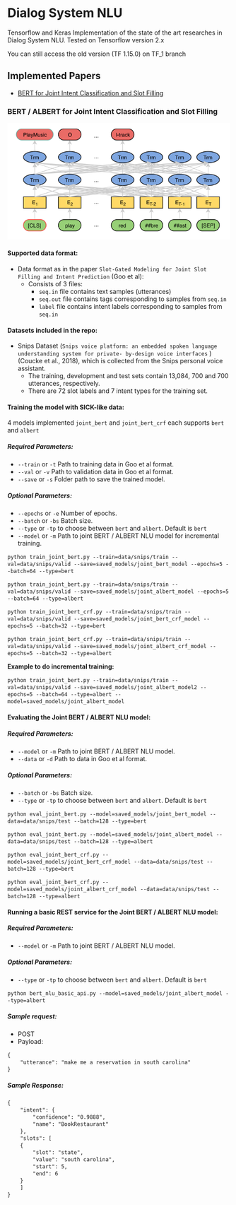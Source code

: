 # Dialog System NLU
Tensorflow and Keras Implementation of the state of the art researches in Dialog System NLU. 
Tested on Tensorflow version 2.x

You can still access the old version (TF 1.15.0) on TF_1 branch


## Implemented Papers

- [BERT for Joint Intent Classification and Slot Filling](https://arxiv.org/abs/1902.10909)
    
### BERT / ALBERT for Joint Intent Classification and Slot Filling

![Joint BERT](img/joint_bert.PNG?)

#### Supported data format:
- Data format as in the paper `Slot-Gated Modeling for Joint Slot Filling and Intent Prediction` (Goo et al):
	- Consists of 3 files:
		- `seq.in` file contains text samples (utterances)
		- `seq.out` file contains tags corresponding to samples from `seq.in`
		- `label` file contains intent labels corresponding to samples from `seq.in`

#### Datasets included in the repo:
- Snips Dataset (`Snips voice platform: an embedded spoken language understanding system for private- by-design voice interfaces` )(Coucke et al., 2018), which is collected from the Snips personal voice assistant. 
	- The training, development and test sets contain 13,084, 700 and 700 utterances, respectively. 
	- There are 72 slot labels and 7 intent types for the training set.

#### Training the model with SICK-like data:
4 models implemented `joint_bert` and `joint_bert_crf` each supports `bert` and `albert`
##### Required Parameters:
- ```--train``` or ```-t``` Path to training data in Goo et al format.
- ```--val``` or ```-v``` Path to validation data in Goo et al format.
- ```--save``` or ```-s``` Folder path to save the trained model.
##### Optional Parameters:
- ```--epochs``` or ```-e``` Number of epochs.
- ```--batch``` or ```-bs``` Batch size.
- ```--type``` or ```-tp``` to choose between `bert` and `albert`. Default is `bert`
- ```--model``` or ```-m``` Path to joint BERT / ALBERT NLU model for incremental training.

```
python train_joint_bert.py --train=data/snips/train --val=data/snips/valid --save=saved_models/joint_bert_model --epochs=5 --batch=64 --type=bert
```

```
python train_joint_bert.py --train=data/snips/train --val=data/snips/valid --save=saved_models/joint_albert_model --epochs=5 --batch=64 --type=albert
```

```
python train_joint_bert_crf.py --train=data/snips/train --val=data/snips/valid --save=saved_models/joint_bert_crf_model --epochs=5 --batch=32 --type=bert
```

```
python train_joint_bert_crf.py --train=data/snips/train --val=data/snips/valid --save=saved_models/joint_albert_crf_model --epochs=5 --batch=32 --type=albert
```

**Example to do incremental training:**

```
python train_joint_bert.py --train=data/snips/train --val=data/snips/valid --save=saved_models/joint_albert_model2 --epochs=5 --batch=64 --type=albert --model=saved_models/joint_albert_model
```



#### Evaluating the Joint BERT / ALBERT NLU model:
##### Required Parameters:
- ```--model``` or ```-m``` Path to joint BERT / ALBERT NLU model.
- ```--data``` or ```-d``` Path to data in Goo et al format.
##### Optional Parameters:
- ```--batch``` or ```-bs``` Batch size.
- ```--type``` or ```-tp``` to choose between `bert` and `albert`. Default is `bert`


```
python eval_joint_bert.py --model=saved_models/joint_bert_model --data=data/snips/test --batch=128 --type=bert
```

```
python eval_joint_bert.py --model=saved_models/joint_albert_model --data=data/snips/test --batch=128 --type=albert
```

```
python eval_joint_bert_crf.py --model=saved_models/joint_bert_crf_model --data=data/snips/test --batch=128 --type=bert
```

```
python eval_joint_bert_crf.py --model=saved_models/joint_albert_crf_model --data=data/snips/test --batch=128 --type=albert
```


#### Running a basic REST service for the Joint BERT / ALBERT NLU model:
##### Required Parameters:
- ```--model``` or ```-m``` Path to joint BERT / ALBERT NLU model.
##### Optional Parameters:
- ```--type``` or ```-tp``` to choose between `bert` and `albert`. Default is `bert`


```
python bert_nlu_basic_api.py --model=saved_models/joint_albert_model --type=albert
```

##### Sample request:
- POST
- Payload: 
```
{
	"utterance": "make me a reservation in south carolina"
}
```

##### Sample Response:
```
{
	"intent": {
		"confidence": "0.9888",
		"name": "BookRestaurant"
	}, 
	"slots": [
	{
		"slot": "state",
		"value": "south carolina",
		"start": 5,
		"end": 6
	}
	]
}
```



